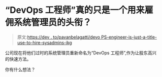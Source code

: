 # “DevOps 工程师”真的只是一个用来雇佣系统管理员的头衔？

> 原文:[https://dev . to/pavanbelagatti/devo PS-engineer-is-just-a-title-use-to-hire-sysadmins-ikg](https://dev.to/pavanbelagatti/devops-engineer-is-really-just-a-title-used-to-hire-sysadmins-ikg)

公司现在将他们过时的系统管理员重新命名为“DevOps 工程师”,作为让股东高兴的快速方法。

你有什么想法？